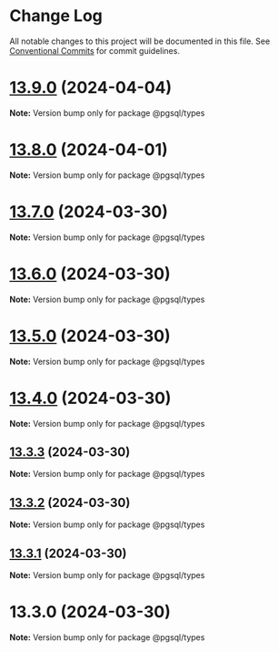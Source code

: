 # Change Log

All notable changes to this project will be documented in this file.
See [Conventional Commits](https://conventionalcommits.org) for commit guidelines.

# [13.9.0](https://github.com/launchql/pgsql-parser/compare/@pgsql/types@13.8.0...@pgsql/types@13.9.0) (2024-04-04)

**Note:** Version bump only for package @pgsql/types





# [13.8.0](https://github.com/launchql/pgsql-parser/compare/@pgsql/types@13.7.0...@pgsql/types@13.8.0) (2024-04-01)

**Note:** Version bump only for package @pgsql/types





# [13.7.0](https://github.com/launchql/pgsql-parser/compare/@pgsql/types@13.6.0...@pgsql/types@13.7.0) (2024-03-30)

**Note:** Version bump only for package @pgsql/types





# [13.6.0](https://github.com/launchql/pgsql-parser/compare/@pgsql/types@13.5.0...@pgsql/types@13.6.0) (2024-03-30)

**Note:** Version bump only for package @pgsql/types





# [13.5.0](https://github.com/launchql/pgsql-parser/compare/@pgsql/types@13.4.0...@pgsql/types@13.5.0) (2024-03-30)

**Note:** Version bump only for package @pgsql/types





# [13.4.0](https://github.com/launchql/pgsql-parser/compare/@pgsql/types@13.3.3...@pgsql/types@13.4.0) (2024-03-30)

**Note:** Version bump only for package @pgsql/types





## [13.3.3](https://github.com/launchql/pgsql-parser/compare/@pgsql/types@13.3.2...@pgsql/types@13.3.3) (2024-03-30)

**Note:** Version bump only for package @pgsql/types





## [13.3.2](https://github.com/launchql/pgsql-parser/compare/@pgsql/types@13.3.1...@pgsql/types@13.3.2) (2024-03-30)

**Note:** Version bump only for package @pgsql/types





## [13.3.1](https://github.com/launchql/pgsql-parser/compare/@pgsql/types@13.3.0...@pgsql/types@13.3.1) (2024-03-30)

**Note:** Version bump only for package @pgsql/types





# 13.3.0 (2024-03-30)

**Note:** Version bump only for package @pgsql/types

